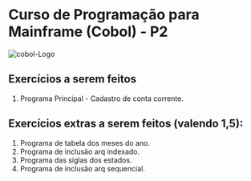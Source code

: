 # Curso de Programação para Mainframe (Cobol) - P2
![cobol-Logo](https://1.bp.blogspot.com/-k8Lb2XeAARA/VxlxJZ5vX3I/AAAAAAAARrM/kuLTUZq8Zhc-8hvLWWi01uk5BY9fUcS0wCLcB/s1600/BANNER.jpg)

## Exercícios a serem feitos

1. Programa Principal - Cadastro de conta corrente.

## Exercícios extras a serem feitos (valendo 1,5):

1. Programa de tabela dos meses do ano.
2. Programa de inclusão arq indexado.
3. Programa das siglas dos estados.
4. Programa de inclusão arq sequencial.
